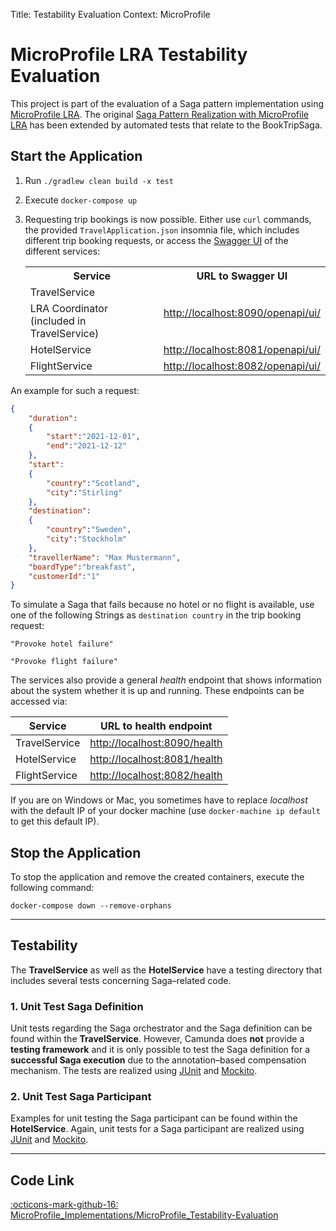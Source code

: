 Title: Testability Evaluation
Context: MicroProfile

# MicroProfile LRA Testability Evaluation
This project is part of the evaluation of a Saga pattern implementation using [MicroProfile LRA](https://github.com/eclipse/microprofile-lra).
The original [Saga Pattern Realization with MicroProfile LRA](https://github.com/KarolinDuerr/BA-SagaPattern/tree/master/MicroProfile_Implementations/MicroProfile)
has been extended by automated tests that relate to the BookTripSaga.

## Start the Application

1. Run `./gradlew clean build -x test`


2. Execute `docker-compose up `


3. Requesting trip bookings is now possible. Either use `curl` commands,
   the provided `TravelApplication.json` insomnia file, which includes different trip booking requests,
   or access the [Swagger UI](https://swagger.io/tools/swagger-ui/) of the different services:

    <table>
        <tr>
            <th style="text-align:center">Service</th>
            <th style="text-align:center">URL to Swagger UI</th>
        </tr>
        <tr>
            <td>TravelService</td>
            <td rowspan="2" align="center"><a href="http://localhost:8090/openapi/ui/">http://localhost:8090/openapi/ui/</a></td>
        </tr>
        <tr>
            <td>LRA Coordinator (included in TravelService)</td>
        </tr>
        <tr>
            <td>HotelService</td>
            <td align="center"><a href="http://localhost:8081/openapi/ui/">http://localhost:8081/openapi/ui/</a></td>
        </tr>
        <tr>
            <td>FlightService</td>
            <td align="center"><a href="http://localhost:8082/openapi/ui/">http://localhost:8082/openapi/ui/</a></td>
        </tr>
    </table>

An example for such a request:
```json title="TravelRequest"
{
    "duration":
    {
        "start":"2021-12-01",
        "end":"2021-12-12"
    },
    "start":
    {
        "country":"Scotland",
        "city":"Stirling"
    },
    "destination":
    {
        "country":"Sweden",
        "city":"Stockholm"
    },
    "travellerName": "Max Mustermann",
    "boardType":"breakfast",
    "customerId":"1"
}
```

To simulate a Saga that fails because no hotel or no flight is available, use one of the following Strings
as `destination country` in the trip booking request:
```text
"Provoke hotel failure"

"Provoke flight failure"
```

The services also provide a general *health* endpoint that shows information about the system whether it is up and running.
These endpoints can be accessed via:

| <center>__Service__</center> | <center>__URL to health endpoint__</center> |
|:-------|:------------------:|
|TravelService| [http://localhost:8090/health](http://localhost:8090/health) |
|HotelService| [http://localhost:8081/health](http://localhost:8081/health) |
|FlightService| [http://localhost:8082/health](http://localhost:8082/health) |


If you are on Windows or Mac, you sometimes have to replace _localhost_ with the default IP of your docker machine (use `docker-machine ip default` to get this default IP).

## Stop the Application

To stop the application and remove the created containers, execute the following command:
```shell
docker-compose down --remove-orphans
```

----------------------------

## Testability
The __TravelService__ as well as the __HotelService__ have a testing directory that includes several tests concerning Saga–related code.

### 1. Unit Test Saga Definition
Unit tests regarding the Saga orchestrator and the Saga definition can be found within the __TravelService__.
However, Camunda does __not__ provide a __testing framework__ and it is only possible to test the Saga definition for a __successful Saga execution__ due to the annotation–based compensation mechanism.
The tests are realized using [JUnit](https://junit.org/junit4/) and [Mockito](https://site.mockito.org/).


### 2. Unit Test Saga Participant
Examples for unit testing the Saga participant can be found within the __HotelService__.
Again, unit tests for a Saga participant are realized using [JUnit](https://junit.org/junit4/) and [Mockito](https://site.mockito.org/).

---------------------
## Code Link

[:octicons-mark-github-16: MicroProfile_Implementations/MicroProfile_Testability-Evaluation](https://github.com/KarolinDuerr/BA-SagaPattern/tree/master/MicroProfile_Implementations/MicroProfile_Testability-Evaluation)
